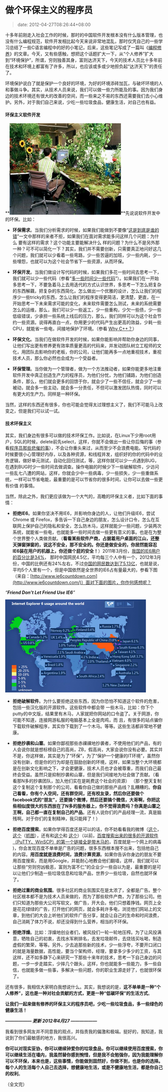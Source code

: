 # 做个环保主义的程序员
>date: 2012-04-27T08:26:44+08:00


十多年前刚走入社会工作的时候，那时的中国软件开发根本没有什么版本管理，也没有什么编程规范，软件开发相比起今天来说非常地混乱，那时仅凭自己的一些学习总结了一些C语言编程中的好的小笔记，后来，这些笔记写成了一篇叫《[编程修养](http://blog.csdn.net/haoel/article/details/2872)》的文章。今天，又有些感触，想把这个话题扩大一下，从“个人修养”扩大到“环境保护”，所谓，穷则独善其身，富则达济天下，今天的技术人员比十多年前在技术和环境上都富有了许多，所以，也应该或多或少地担负起“达济天下”的责任了。


环境保护说白了就是保护一个良好的环境，为好的环境添砖加瓦，与破坏环境的人和事做斗争。其实，从技术人员来说，我们可以做一些力所能及的事。因为我们身边的技术环境还有很大的改善的空间，而一些来之不易的东西还需要我们去小心维护。另外，对于我们自己来说，少吃一些垃圾食品，健康生活，对自己也有益。


#### 环保主义软件开发


**![](/assets/images/coolshell.cn/wp-content/uploads/2012/04/Green-Computing.jpg "Green Computing")**先说说软件开发中的环保。比如：


* **环保需求**。当我们分析需求的时候，如果我们能做到不要像“[这是到底是谁的错](https://coolshell.cn/articles/7126.html "这到底是谁之错？")”一文中那样的来者不拒，如果我们在面对需求能多问这样几个问题：为什么 要有这样的需求？这个功能主要能解决什么 样的问题？为什么不是另外那一种？可不可以简化一下？其实，我们并不需要创新，只需要真正地问好这几个问题，我们就可以少看着一些弯路，少一些苦逼的加班，少一些内耗，少一些埋怨，也就可以为这个社会节省下一些资源，从而环保。



* **环保开发**。当我们做设计写代码的时候，如果我们多花一些时间去思考一下，我们就可以少一些代码（参看“[多一些时间少一些代码](https://coolshell.cn/articles/5686.html "多些时间能少写些代码")”）。如果我们在一开始多思考一下，不要急着马上去用迭代的方式认识世界，多思考一下怎么把复杂的东西解藕，把复杂的东西简化，怎么做出一个优雅的设计，怎么让我们的程序少一些tricky的东西，怎么让我们的程序变得更简洁，更清楚，更直，在一开始思考一下未来需求可能的变化，未来软件需要怎么测试，未来的系统需要怎么的运维，那么，我们可以少一些返工，少一些重构，少欠一些债，少一些低级错误，少承担一些系统上线后的压力，那么，我们同样可以为这个社会节约一些资源。说得再直白一点，你用更少的代码产生出更高的效益，少耗一些CPU，就能省一些电，间接地保护了环境。（参看 [Why C++？](https://coolshell.cn/articles/6548.html "Why C++ ? 王者归来")）



* **环保文化**。当我们在做软件开发的时候，如果你能影响并帮助你身边的同事，让他们写出更有修养更有效率质量更高的代码来，并发动团队树立工程师的文化，用团队去影响你的老板，你的公司，让他们能再多一点地重视技术，重视技术人员，那么你必然也会成为一个受益者。



* **环保管理**。当你做为一个管理者，做为一个方法推动者，如果你能更多地注重软件开发中真正创造生产力的程序员，为他们分忧，为他们铺路，为他们创造条件，那么，他们就会更多的回馈于你，就会少了一些不信任，就会少了一些被动，就会多一些主动，就会多一分责任，不但可以激发团队热情，同时可以有更大的生产力。同样是一种环保。


当然，这样的东西还有很多，你也可能会觉得太过理想主义了，我们不可能马上改变之，但是我们可以试一试。


#### 技术环保主义


其实，我们身边有很多可以做的技术环保工作。比如说，在Linux下少用root用户，SQL的时候，delete前先select，这样，你就不会做出一些让你后悔的事（参看[程序员那些悲催的事](https://coolshell.cn/articles/3980.html "程序员那些悲催的事儿")），不会让你重头来过，从而至少不会浪费电能。写代码的时候要很小心管理好内存，以及各种资源，和线程并发，组织好的你的代码中的业务逻辑，做好单元测试，自动化回归测试，等，这样你就可以少一点遇到BUG，在遇到BUG时少一些时间去做调查。操作电脑的时候少下一些破解软件，少访问一些乱七八遭的网站，这样，你就会少中一些病毒，少一些损失，少一些重做系统，一样可以节省电能，最重要的是可以节省你的很多时间，让你可以去做一些更有价值 的事情。


当然，除此之外，我们更应该做为一个大气的，高瞻的环保主义者，比如下面的事情：


* **拒绝IE6**。如果你坚决不用IE6，并影响你身边的人，让他们升级IE6，尝试Chrome 或 Firefox，多告诉一下自己身边的朋友，怎么设计口令，怎么在互联网上保护自己的隐私和安全，怎么防木马，这样就能少一些问题，少装两次系统，就能省一些电，也就能多一些时间去做一些更有意义的事。也是在为整个世界整个人类做贡献。（**看看某些软件产商，占据着用户桌面的江山，还整天弹窗弹窗的，说这不安全，那不安全的。你还是做安全的，你居然能容忍IE6装在用户的机器上，你还做个屁的安全！**）2011年3月份，[我国的IE6用户的百分比是34%](https://coolshell.cn/articles/3921.html "中国仍是IE6的重灾区")， 那时中国网民4.5亿，平均每三个人中有一个，2012年3月份，中国的比例还有24%左右，不过[中国的网民数达到了5.13亿](http://it.sohu.com/20120116/n332237326.shtml)，也就是说，平均5个人里有一个，但是中国依然是全世界的IE6占有量最大的，参看下图（来自：[http://www.ie6countdown.com](http://www.ie6countdown.com/)）面对下面的图片，你作何感想呢？


*“**Friend Don’t Let Friend Use IE6**”*


[![](/assets/images/coolshell.cn/wp-content/uploads/2012/04/iecountdown2012.jpg "The Internet Explorer 6 Countdown")](http://www.ie6countdown.com)

* **拒绝破解软件**。为什么要拒绝这些东西，因为你恐怕不知道这个软件的危害，包括一些汉化版的开源软件。这些软件中都会带 一些木马，比如：你下个putty的中文版，结果里有木马，人家就把你网站的口令盗了。关于网游，你可能不知道，连接网游私服的电脑基本上全是肉鸡，而 且，有很多的站点骗你下载软件破解程序，其实你下载到了一个木马。等等。这些生活都非常地不健康。


* **拒绝抄袭和山寨**。如果你鄙视那些赤祼祼地抄袭者，不使用他们的产品，有的人会说你就是想标榜自己的高尚，ZB，假高尚，大家会说你没有必要。其实并不是，你这样做，其实是为了“环保”，为了“保护一个健康的IT环境”，虽然你没有创新，但是你的行为却是在鼓励创新的环境，这样，如果当整个大环境都是在创新文化影响之下，才会更健康，技术人员也才会被尊重，而我们自己最终会受益。虽然只是抑制抄袭和山寨，但是我们间接地为社会做了贡献。（看看那N多的抄袭团队，加入他们实在是耗费这个社会的资源） （那个整天复制这个复制这个复制那个的公司，看看你自己做的那些产品线？乱糟糟的。**你自己看看，你有个人空间，还有群空间，还有校友录，然后你还要做个facebook式的“朋友”，还要搞个微博，然后还要搞个微信，大哥啊，你把这些相似度很大的东西放在了N多的服务器上，你不觉得浪费吗？你真是山寨之王啊，自己都一直在复制自己的产品**。还有人说你们的产品经理一流，真是脑残啊。对于你们的复制精神，我只能拜了！）


* **拒绝百度搜索**。如果你学得百度还是可以的话，你不妨看看我的微博（[这个](http://weibo.com/1401880315/ybN502xZ9)，[这个](http://weibo.com/1401880315/ye6wNFTUW)（[抓图](http://weibo.com/1401880315/ye6E0a4zN)），还有和[这个](http://weibo.com/1401880315/yfC4yzonW)和 [这个](http://weibo.com/1401880315/zlS3IbbEH)）（以前，[百度搜索出来的很多的开源软件（PuTTY、WinSCP）的第一个链接全是带木马的](http://www.techweb.com.cn/it/2012-01-31/1145906.shtml)，百度就是一个网上的病毒 )，你会发现百度不单单是广告的问题，很多东西根本搜不出来，包括他自己的内容。**用百度就是浪费时间，浪费计算资源**。如果你告诉你身边的朋友不要用百度搜索，而是用Google，并能耐心地教会他们翻墙，这样，我们就可以让那些“穷则穷凶极恶，富则为富不仁”的企业少一些自以为是，最重要的是可以让他们少制造一些垃圾信息和垃圾产品，世界少一些垃圾，自然也就环保了。


* **拒绝过重的商业氛围**。很多社区的商业氛围实在是太浓了，全都是广告。整个社区根本都不是为技术人员来做的，而为了那些软件产商，为了那些公司。他们只知道为那些大公司写软文，做广告，开大会。他们只想着挣钱。网页上全是花花绿绿的广告，打开他们的网页，就会多耗许多电，浏览他们网站上的文章，到他们的大会上听他们的软件广告分享，就会让自己的生命和时间浪费，自己消耗了体力不说，却还没得到什么营养，相当的不环保。


* **拒绝浮燥**。比如：浮燥地创业者们，被风投们一轮一轮地压榨。为了让风投满意，牺牲自己的初衷，去找水军刷排名，去发垃圾邮件，去烧钱买吆喝，制造虚假的繁荣，等等。另外，少去追那些新的技术，少一些浮夸，不要开口闭口的就是海量数据，高性能，要当个架构师，经理，要拿多少多少的工资，与其这样，还不如多静下心来研究一下那些十来年的技术，思考一下自己身边的问题，一步一步走踏实，少摔几个跟头，这样，你也就能多一些能力，多一些自信，也就能多做一些事，多解决一些问题，你的职业生源走好了，也就很环保了。


还有很多，我相信大家明白我想说什么。其实，我想说的是，**这不单单是一种“个人修养”，这也是一种对社会贡献的方式，更是一种“低碳环保”的生活方式**。


**让我们一起来做有修养的环保主义的程序员吧，少吃一些垃圾食品，多一些绿色的健康生活！**


***—————— 更新 2012年4月27 ——————***


我看到很多网友并不同意我的观点，并指责我的偏激和极端。挺好的，我知道，我说到了你们最敏感的地方，我很高兴。


**你可以对现实妥协，你可以继续钟爱你的垃圾食品，你可以继续使用百度搜索，你可以继续生活在墙内，我虽然替你感到惋惜，但是我不会勉强你，因为我能理解你可以不环保，本来也是，这些事情，你能做到固然好，你做不到，也是你的选择。每个人的生活每个人自己去选择，想健康地生活，或是不健康地生活，都是你自己的权利**。


（全文完）





